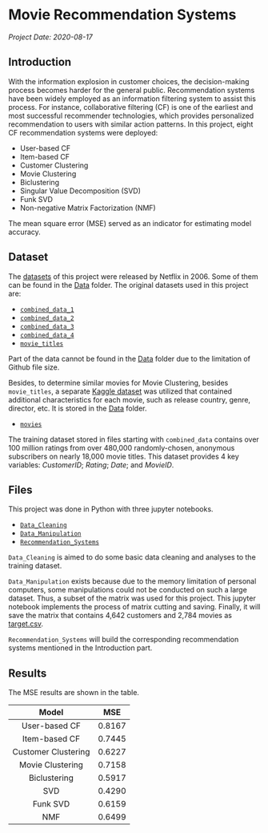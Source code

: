 # Movie Recommendation Systems

*Project Date: 2020-08-17*

## Introduction

With the information explosion in customer choices, the decision-making process becomes harder for the general public. Recommendation systems have been widely employed as an information filtering system to assist this process. For instance, collaborative filtering (CF) is one of the earliest and most successful recommender technologies, which provides personalized recommendation to users with similar action patterns. In this project, eight CF recommendation systems were deployed:

- User-based CF
- Item-based CF
- Customer Clustering 
- Movie Clustering
- Biclustering
- Singular Value Decomposition (SVD)
- Funk SVD
- Non-negative Matrix Factorization (NMF)

The mean square error (MSE) served as an indicator for estimating model accuracy. 

## Dataset

The [datasets](https://www.kaggle.com/netflix-inc/netflix-prize-data) of this project were released by Netflix in 2006. Some of them can be found in the [Data](./Data) folder. The original datasets used in this project are:

- [`combined_data_1`](https://www.kaggle.com/netflix-inc/netflix-prize-data)
- [`combined_data_2`](https://www.kaggle.com/netflix-inc/netflix-prize-data)
- [`combined_data_3`](https://www.kaggle.com/netflix-inc/netflix-prize-data)
- [`combined_data_4`](https://www.kaggle.com/netflix-inc/netflix-prize-data)
- [`movie_titles`](./Data/movie_titles.csv)

Part of the data cannot be found in the [Data](./Data) folder due to the limitation of Github file size.

Besides, to determine similar movies for Movie Clustering, besides `movie_titles`, a separate [Kaggle dataset](https://www.kaggle.com/danielgrijalvas/movies) was utilized that contained additional characteristics for each movie, such as release country, genre, director, etc. It is stored in the [Data](./Data) folder.

- [`movies`](./Data/movies.csv)

The training dataset stored in files starting with `combined_data` contains over 100 million ratings from over 480,000 randomly-chosen, anonymous subscribers on nearly 18,000 movie titles. This dataset provides 4 key variables: *CustomerID*; *Rating*; *Date*; and *MovieID*.

## Files

This project was done in Python with three jupyter notebooks.

- [`Data_Cleaning`](./Data_Cleaning.ipynb)
- [`Data_Manipulation`](./Data_Manipulation.ipynb)
- [`Recommendation_Systems`](./Recommendation_Systems.ipynb)

`Data_Cleaning` is aimed to do some basic data cleaning and analyses to the training dataset. 

`Data_Manipulation` exists because due to the memory limitation of personal computers, some manipulations could not be conducted on such a large dataset. Thus, a subset of the matrix was used for this project. This jupyter notebook implements the process of matrix cutting and saving. Finally, it will save the matrix that contains 4,642 customers and 2,784 movies as [target.csv](./Data/target.csv).

`Recommendation_Systems` will build the corresponding recommendation systems mentioned in the Introduction part.

## Results

The MSE results are shown in the table.

|Model|MSE|
|:---:|:-:|
|User-based CF|0.8167|
|Item-based CF|0.7445|
|Customer Clustering|0.6227|
|Movie Clustering|0.7158|
|Biclustering|0.5917|
|SVD|0.4290|
|Funk SVD|0.6159|
|NMF|0.6499|